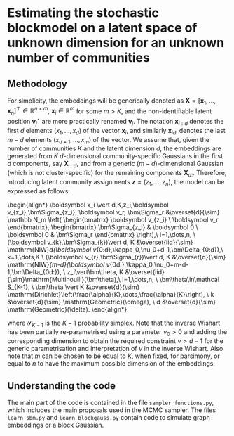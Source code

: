 # Estimating the stochastic blockmodel on a latent space of unknown dimension for an unknown number of communities

## Methodology

For simplicity, the embeddings will be generically denoted as ${\mathbf X}=[\boldsymbol x_1,\dots,\boldsymbol x_n]^\top\in\mathbb R^{n\times m},\ \boldsymbol x_i\in\mathbb R^m$ for some $m>K$, and the non-identifiable latent position $\boldsymbol v^\star_j$ are more practically renamed $\boldsymbol v_j$. The notation $\boldsymbol x_{i:d}$ denotes the first $d$ elements $(x_1,\dots,x_d)$ of the vector $\boldsymbol x_i$, and similarly $\boldsymbol x_{id:}$ denotes the last $m-d$ elements $(x_{d+1},\dots,x_{m})$ of the vector. We assume that, given the number of communities $K$ and the latent dimension $d$, the embeddings are generated from $K$ $d$-dimensional community-specific Gaussians in the first $d$ components, say $\mathbf X_{:d}$, and from a generic $(m-d)$-dimensional Gaussian (which is not cluster-specific) for the remaining components $\mathbf X_{d:}$. Therefore, introducing latent community assignments $\boldsymbol z=(z_1,\dots,z_n)$, the model can be expressed as follows:

\begin{align*}
\boldsymbol x_i \vert d,K,z_i,\boldsymbol v_{z_i},\bm\Sigma_{z_i}, \boldsymbol v_r, \bm\Sigma_r &\overset{d}{\sim} \mathbb N_m \left( \begin{bmatrix} \boldsymbol v_{z_i} \\ \boldsymbol v_r \end{bmatrix}, \begin{bmatrix} \bm\Sigma_{z_i} & \boldsymbol 0 \\ \boldsymbol 0 & \bm\Sigma_r \end{bmatrix} \right),\ i=1,\dots,n, \\
(\boldsymbol v_{k},\bm\Sigma_{k})\vert d, K &\overset{iid}{\sim} \mathrm{NIW}_d(\boldsymbol v_{0:d},\kappa_0,\nu_0+d-1,\bm\Delta_{0:d}),\ k=1,\dots,K \\
(\boldsymbol v_{r},\bm\Sigma_{r})\vert d, K &\overset{d}{\sim} \mathrm{NIW}_{m-d}(\boldsymbol v_{0d:},\kappa_0,\nu_0+m-d-1,\bm\Delta_{0d:}), \\
z_i\vert\bm\theta, K &\overset{iid}{\sim}\mathrm{Multinoulli}(\bm\theta),\ i=1,\dots,n, \ \bm\theta\in\mathcal S_{K-1}, \\
\bm\theta \vert K &\overset{d}{\sim} \mathrm{Dirichlet}\left(\frac{\alpha}{K},\dots,\frac{\alpha}{K}\right), \\
k &\overset{d}{\sim} \mathrm{Geometric}(\omega), \\
d &\overset{d}{\sim} \mathrm{Geometric}(\delta).
\end{align*}

where $\mathcal S_{K-1}$ is the $K-1$ probability simplex. Note that the inverse Wishart has been partially re-parametrised using a parameter $\nu_0>0$ and adding the corresponding dimension to obtain the required constraint $\nu>d-1$ for the generic parametrisation and interpretation of $\nu$ in the inverse Wishart. Also note that $m$ can be chosen to be equal to $K$, when fixed, for parsimony, or equal to $n$ to have the maximum possible dimension of the embeddings.

## Understanding the code

The main part of the code is contained in the file `sampler_functions.py`, which includes the main proposals used in the MCMC sampler. The files `learn_sbm.py` and `learn_blockgauss.py` contain code to simulate graph embeddings or a block Gaussian.

<!--
## References

* Heard, N.A., Rubin-Delanchy, P.T.G. and Lawson, D.J. (2014). "Filtering automated polling traffic in computer network flow data". Proceedings - 2014 IEEE Joint Intelligence and Security Informatics Conference, JISIC 2014, 268-271. ([Link](https://ieeexplore.ieee.org/document/6975589/))
-->

